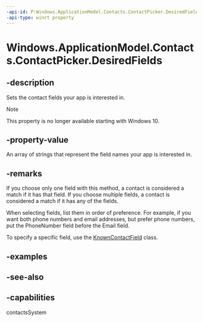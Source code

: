 ```yaml
---
-api-id: P:Windows.ApplicationModel.Contacts.ContactPicker.DesiredFields
-api-type: winrt property
---
```


<!-- Property syntax
public Windows.Foundation.Collections.IVector<string> DesiredFields { get; }
-->

# Windows.ApplicationModel.Contacts.ContactPicker.DesiredFields

## -description
Sets the contact fields your app is interested in.

> [!NOTE]
> This property is no longer available starting with Windows 10.

## -property-value
An array of strings that represent the field names your app is interested in.

## -remarks
If you choose only one field with this method, a contact is considered a match if it has that field. If you choose multiple fields, a contact is considered a match if it has any of the fields.

When selecting fields, list them in order of preference. For example, if you want both phone numbers and email addresses, but prefer phone numbers, put the PhoneNumber field before the Email field.

To specify a specific field, use the [KnownContactField](knowncontactfield.md) class.

## -examples

## -see-also

## -capabilities
contactsSystem
